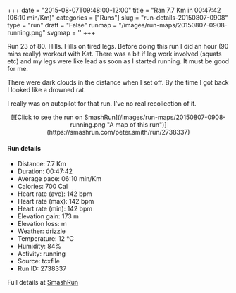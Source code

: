 +++
date = "2015-08-07T09:48:00-12:00"
title = "Ran 7.7 Km in 00:47:42 (06:10 min/Km)"
categories = ["Runs"]
slug = "run-details-20150807-0908"
type = "run"
draft = "False"
runmap = "/images/run-maps/20150807-0908-running.png"
svgmap = '<polyline points="54 5, 56 0, 48 1, 47 1, 41 4, 34 10, 28 33, 16 66, 12 77, 37 82, 42 85, 43 91, 48 95, 65 100, 64 83, 67 72, 71 67, 79 63, 86 64, 88 67, 86 78, 88 84, 86 88, 78 91, 72 85, 73 82, 77 81, 79 76, 77 74, 79 67, 80 66, 79 63, 85 61, 82 57, 76 55, 66 46, 59 45, 61 40, 66 31, 65 26, 61 22, 60 15, 50 12, 55 5">'
+++

Run 23 of 80. Hills. Hills on tired legs. Before doing this run I did an hour (90 mins really) workout with Kat. There was a bit if leg work involved (squats etc) and my legs were like lead as soon as I started running. It must be good for me.  

There were dark clouds in the distance when I set off. By the time I got back I looked like a drowned rat. 

I really was on autopilot for that run. I've no real recollection of it. 



<!--more-->

<center>
[![Click to see the run on SmashRun](/images/run-maps/20150807-0908-running.png "A map of this run")](https://smashrun.com/peter.smith/run/2738337)
</center>

#### Run details

* Distance: 7.7 Km
* Duration: 00:47:42
* Average pace: 06:10 min/Km
* Calories: 700 Cal
* Heart rate (ave): 142 bpm
* Heart rate (max): 142 bpm
* Heart rate (min): 142 bpm
* Elevation gain: 173 m
* Elevation loss:  m
* Weather: drizzle
* Temperature: 12 &deg;C
* Humidity: 84%
* Activity: running
* Source: tcxfile
* Run ID: 2738337

Full details at [SmashRun](https://smashrun.com/peter.smith/run/2738337)